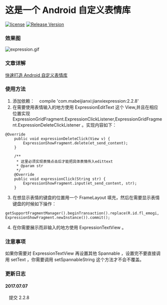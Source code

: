 # 这是一个 Android 自定义表情库
[![license](http://img.shields.io/badge/license-Apache2.0-brightgreen.svg?style=flat)](https://github.com/mabeijianxi/android-expression/blob/master/LICENSE)
[![Release Version](https://img.shields.io/badge/release-2.2.8-red.svg)](https://github.com/mabeijianxi/android-expression/releases)


### 效果图
<img src="https://github.com/mabeijianxi/android-expression/blob/master/expression.gif"  alt="expression.gif" />

### 文章详解
[快速打造 Android 自定义表情库](http://blog.csdn.net/mabeijianxi/article/details/74779611)
### 使用方法
1. 添加依赖：
    compile 'com.mabeijianxi:jianxiexpression:2.2.8'
2. 在需要使用表情输入的地方使用 ExpressionEditText 这个 View,并且在相应位置实现 ExpressionGridFragment.ExpressionClickListener,ExpressionGridFragment.ExpressionDeleteClickListener 。实现内容如下：
```
@Override
    public void expressionDeleteClick(View v) {
        ExpressionShowFragment.delete(et_send_content);
    }

    /**
     * 这里必须实现表情点击后才能把具体表情传入edittext
     * @param str
     */
    @Override
    public void expressionClick(String str) {
        ExpressionShowFragment.input(et_send_content, str);
    }
```
3. 在想显示表情的键盘的位置用一个 FrameLayout 填充，然后在需要显示表情键盘的时候如下操作：
```
getSupportFragmentManager().beginTransaction().replace(R.id.fl_emogi, ExpressionShowFragment.newInstance()).commit();
```
4. 在你需要展示而非输入的地方使用 ExpressionTextView 。

### 注意事项
如果你需要对 ExpressionTextView 再设置其他 Spannable ，设置完不要直接调用 setText ，你需要调用 setSpannableString 这个方法才不会不覆盖。


### 更新日志
#### 2017.07.07
    提交 2.2.8


